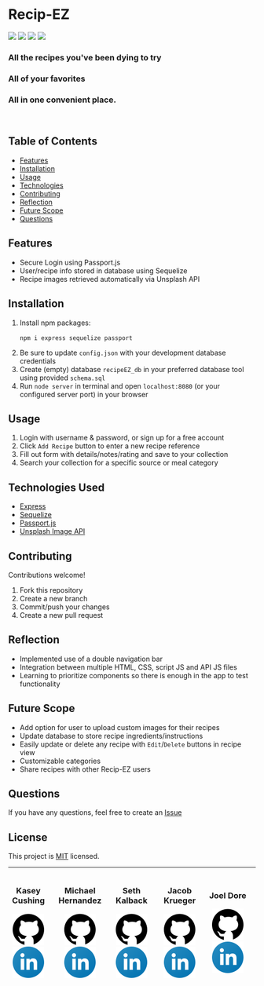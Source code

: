 # Recip-EZ

<div>
<img src='https://img.shields.io/github/license/kcushing1/Recipe-Organizer'>  
<img src='https://img.shields.io/github/repo-size/kcushing1/Recipe-Organizer'>  
<img src='https://img.shields.io/github/languages/top/kcushing1/Recipe-Organizer'>
<img src='https://img.shields.io/github/last-commit/kcushing1/Recipe-Organizer'>
</div>

### All the recipes you've been dying to try

### All of your favorites

### All in one convenient place.

<br>

## Table of Contents

- [Features](#Features)
- [Installation](#Installation)
- [Usage](#Usage)
- [Technologies](#Technologies-Used)
- [Contributing](#Contributing)
- [Reflection](#Reflection)
- [Future Scope](#Future-Scope)
- [Questions](#Questions)

## Features

- Secure Login using Passport.js
- User/recipe info stored in database using Sequelize
- Recipe images retrieved automatically via Unsplash API

## Installation

1. Install npm packages:
   ```
   npm i express sequelize passport
   ```
2. Be sure to update `config.json` with your development database credentials
3. Create (empty) database `recipeEZ_db` in your preferred database tool using provided `schema.sql`
4. Run `node server` in terminal and open `localhost:8080` (or your configured server port) in your browser

## Usage

<!-- Currently deployed with [Heroku](https://recipeez.herokuapp.com) -->

1. Login with username & password, or sign up for a free account
2. Click `Add Recipe` button to enter a new recipe reference
3. Fill out form with details/notes/rating and save to your collection
4. Search your collection for a specific source or meal category

<!-- ![Demo](./assets/images/demo.gif) -->

## Technologies Used

- [Express](https://expressjs.com/)
- [Sequelize](https://sequelize.org/)
- [Passport.js](http://www.passportjs.org/)
- [Unsplash Image API](https://unsplash.com/developers)

## Contributing

Contributions welcome!

1. Fork this repository
2. Create a new branch
3. Commit/push your changes
4. Create a new pull request

## Reflection

- Implemented use of a double navigation bar
- Integration between multiple HTML, CSS, script JS and API JS files
- Learning to prioritize components so there is enough in the app to test functionality

## Future Scope

- Add option for user to upload custom images for their recipes
- Update database to store recipe ingredients/instructions
- Easily update or delete any recipe with `Edit`/`Delete` buttons in recipe view
- Customizable categories
- Share recipes with other Recip-EZ users

## Questions

If you have any questions, feel free to create an [Issue](https://github.com/kcushing1/Recipe-Organizer/issues)

## License

This project is [MIT](https://github.com/kcushing1/Recipe-Organizer/blob/main/LICENSE) licensed.

---

<div align="center" style="display:flex; width:100%; flex-direction:row; justify-content:center; align-items:center">
    
<div style="margin-right:1rem">
<h3>Kasey Cushing</h3>
<a href="https://www.github.com/kcushing1"><img src="./public/images/github.svg"/></a> <a href="https://www.linkedin.com/in/kasey-cushing-053bbab1"><img src="./public/images/linkedin.svg"/></a>
</div>
<div style="margin-right:1rem">
<h3>Michael Hernandez</h3>
<a href="https://www.github.com/MH4454"><img src="./public/images/github.svg"/></a> <a href="https://www.linkedin.com/in/michael-hernandez-303a8ba3"><img src="./public/images/linkedin.svg"/></a>
</div>
<div style="margin-right:1rem">
<h3>Seth Kalback</h3>
<a href="https://www.github.com/skalback"><img src="./public/images/github.svg"/></a> <a href="https://www.linkedin.com/in/seth-kalback-a067b091"><img src="./public/images/linkedin.svg"/></a>
</div>
<div style="margin-right:1rem">
<h3>Jacob Krueger</h3>
<a href="https://www.github.com/GeminiTrinity"><img src="./public/images/github.svg"/></a> <a href="https://www.linkedin.com/in/jacobmkrueger"><img src="./public/images/linkedin.svg"/></a>
</div>
<div style="margin-right:1rem">
<h3>Joel Dore</h3>
<a href="https://www.github.com/joeldore"><img src="./public/images/github.svg"/></a> <a href="https://www.linkedin.com/in/joeldore"><img src="./public/images/linkedin.svg"/></a>
</div>

</div>
